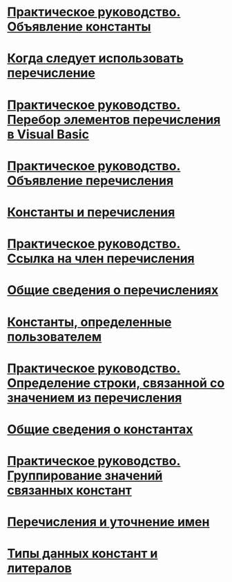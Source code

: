 # [Практическое руководство. Объявление константы](how-to-declare-a-constant.md)
# [Когда следует использовать перечисление](when-to-use-an-enumeration.md)
# [Практическое руководство. Перебор элементов перечисления в Visual Basic](how-to-iterate-through-an-enumeration.md)
# [Практическое руководство. Объявление перечисления](how-to-declare-enumerations.md)
# [Константы и перечисления](index.md)
# [Практическое руководство. Ссылка на член перечисления](how-to-refer-to-an-enumeration-member.md)
# [Общие сведения о перечислениях](enumerations-overview.md)
# [Константы, определенные пользователем](user-defined-constants.md)
# [Практическое руководство. Определение строки, связанной со значением из перечисления](how-to-determine-the-string-associated-with-an-enumeration-value.md)
# [Общие сведения о константах](constants-overview.md)
# [Практическое руководство. Группирование значений связанных констант](how-to-group-related-constant-values-together.md)
# [Перечисления и уточнение имен](enumerations-and-name-qualification.md)
# [Типы данных констант и литералов](constant-and-literal-data-types.md)
